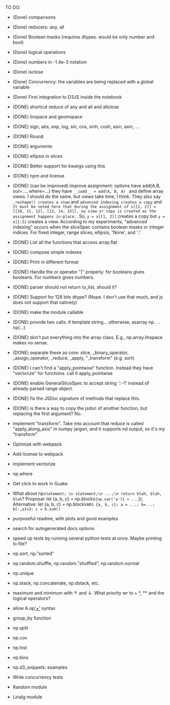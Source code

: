 


TO DO:

- (Done) comparisons
- (Done) reducers: any, all
- (Done) Boolean masks (requires dtypes. would be only number and bool)
- (Done) logical operations
- (Done) numbers in -1.4e-3 notation
- (Done) isclose
- (Done) Concurrency: the variables are being replaced with a global variable
- (Done) First integration to D3JS inside the notebook
- (DONE) shortcut reduce of any and all and allclose
- (DONE) linspace and geomspace
- (DONE) sign, abs, exp, log, sin, cos, sinh, cosh, asin, asin, ...
- (DONE) Round
- (DONE) arguments
- (DONE) ellipsis in slices
- (DONE) Better support for kwargs using this 
- (DONE) npm and license
- (DONE) (can be improved) improve assignment: options have add(A,B, out=..., where=...) they have `__iadd__ = add(A, B, A) ` and define array views. I should do the same, but views take time, I think. They also say `.reshape() creates a view` and `advanced indexing creates a copy` and `It must be noted here that during the assignment of x[[1, 2]] = [[10, 11, 12], [13, 14, 15]], no view or copy is created as the assignment happens in-place.`. So, `y = x[[1, 2]]` creates a copy but `y = x[1:3]` creates a view. According to my experiments, "advanced indexing" occurs when the sliceSpec contains boolean masks or integer indices. For fixed integer, range slices, ellipsis, 'None', and ':'.
- (DONE) List all the functions that access array.flat
- (DONE) compose simple indexes
- (DONE) Print in different format
- (DONE) Handle the or operator "|" properly: for booleans gives booleans. For numbers gives numbers. 
- (DONE) parser should not return to_list, should it?
- (DONE) Support for 128 bits dtype? (Nope. I don't use that much, and js does not support that natively)
- (DONE) make the module callable
- (DONE) provide two calls: if template string... otherwise, asarray np`...` np(...)
- (DONE) don't put everything into the array class. E.g., np.array.linspace makes no sense.
- (DONE) separate these as core: slice, _binary_operator, _assign_operator, _reduce, _apply, "_transform" (e.g. sort)
- (DONE) I can't find a "apply_pointwise" function. Instead they have "vectorize" for functions. call it apply_pointwise
- (DONE) enable GeneralSliceSpec to accept string '::-1' instead of already parsed range object.
- (DONE) fix the JSDoc signature of methods that replace this.
- (DONE) is there a way to copy the jsdoc of another function, but replacing the first argument? No.

- implement "transform". Take into account that reduce is called "apply_along_axis" in numpy jargon, and it supports nd output, so it's my "transform"

- Optimize with webpack
- Add license to webpack


- implement vectorize
- np.where


- Get click to work in Guake
- What about np`statement; \n statement;\n ...;\n return blah, blah, blah`? Proposal: let {a, b, c} = np.block`${np.var('a')} = ...`});   Alternative: let {a, b, c} = np.block`VARS {a, b, c}; a = ...; b=...; b[:,a]=3; c = b.sum()`

- purposeful readme, with plots and good examples

- search for autogenerated docs options
- speed up tests by running several python tests at once. Maybe printing to file?

- np.sort, np."sorted"
- np.random.shuffle, np.random."shuffled", np.random.normal
- np.unique
- np.stack, np.concatenate, np.dstack, etc.

- maximum and minimum with ↑ and ↓. What priority wr to + *, ** and the logical operators?
- allow A.op['+'](B) syntax

- group_by function
- np.split
- np.cov
- np.hist
- np.bins


- np.d3_snippets: examples

- Write concurrency tests
- Random module
- Linalg module



